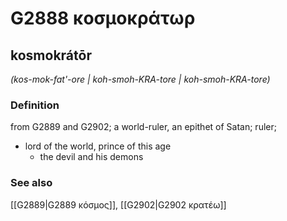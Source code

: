 # G2888 κοσμοκράτωρ

## kosmokrátōr

_(kos-mok-fat'-ore | koh-smoh-KRA-tore | koh-smoh-KRA-tore)_

### Definition

from G2889 and G2902; a world-ruler, an epithet of Satan; ruler; 

- lord of the world, prince of this age
  - the devil and his demons

### See also

[[G2889|G2889 κόσμος]], [[G2902|G2902 κρατέω]]

